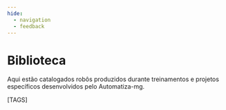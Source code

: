 ```yaml
---
hide:
  - navigation
  - feedback
---
```


# Biblioteca

Aqui estão catalogados robôs produzidos durante treinamentos e projetos específicos desenvolvidos pelo Automatiza-mg.

[TAGS]
